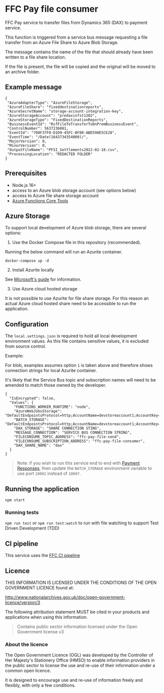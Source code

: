 # FFC Pay file consumer
FFC Pay service to transfer files from Dynamics 365 (DAX) to payment service.

This function is triggered from a service bus message requesting a file transfer from an Azure File Share to Azure Blob Storage.

The message contains the name of the file that should already have been written to a file share location.

If the file is present, the file will be copied and the original will be moved to an archive folder.

## Example message

```
{ 
 "AzureAdapterType": "AzureFileStorage", 
 "AzureFileShare": "fixeddestinationreports", 
 "AzureSecretName": "storage-account-integration-key", 
 "AzureStorageAccount": "predaxinfst1202", 
 "AzureStorageType": "FixedDestinationReports", 
 "BusinessEventId": "RsfFileToTransferToOnPremBusinessEvent", 
 "ControlNumber": 5637236081, 
 "EventId": "708F37F0-D1D9-45FC-BF80-ABE590E5CE28", 
 "EventTime": "/Date(1643734354000)/", 
 "MajorVersion": 0, 
 "MinorVersion": 0, 
 "OutputFileName": "PFSI_Settlements2022-02-18.csv", 
 "ProcessingLocation": "REDACTED FOLDER" 
}
```

## Prerequisites

- Node.js 16+
- access to an Azure blob storage account (see options below)
- access to Azure file share storage account
- [Azure Functions Core Tools](https://docs.microsoft.com/en-us/azure/azure-functions/functions-run-local?tabs=v4%2Clinux%2Ccsharp%2Cportal%2Cbash)

## Azure Storage

To support local development of Azure blob storage, there are several options:

1. Use the Docker Compose file in this repository (recommended).

Running the below command will run an Azurite container.

`docker-compose up -d`

2. Install Azurite locally

See [Microsoft's guide](https://docs.microsoft.com/en-us/azure/storage/common/storage-use-azurite?tabs=visual-studio) for information.

3. Use Azure cloud hosted storage

It is not possible to use Azurite for file share storage.  For this reason an actual Azure cloud hosted share need to be accessible to run the application.

## Configuration

The `local.settings.json` is required to hold all local development environment values.  As this file contains sensitive values, it is excluded from source control.

Example:

For blob, examples assumes option `1` is taken above and therefore shows connection strings for local  Azurite container.

It's likely that the Service Bus topic and subscription names will need to be amended to match those owned by the developer.

```
{
  "IsEncrypted": false,
  "Values": {
    "FUNCTIONS_WORKER_RUNTIME": "node",
    "AzureWebJobsStorage": "DefaultEndpointsProtocol=http;AccountName=devstoreaccount1;AccountKey=Eby8vdM02xNOcqFlqUwJPLlmEtlCDXJ1OUzFT50uSRZ6IFsuFq2UVErCz4I6tq/K1SZFPTOtr/KBHBeksoGMGw==;BlobEndpoint=http://127.0.0.1:10007/devstoreaccount1;QueueEndpoint=http://127.0.0.1:10008/devstoreaccount1;",
    "BATCH_STORAGE": "DefaultEndpointsProtocol=http;AccountName=devstoreaccount1;AccountKey=Eby8vdM02xNOcqFlqUwJPLlmEtlCDXJ1OUzFT50uSRZ6IFsuFq2UVErCz4I6tq/K1SZFPTOtr/KBHBeksoGMGw==;BlobEndpoint=http://127.0.0.1:10007/devstoreaccount1;",
    "DAX_STORAGE": "SHARE CONNECTION STING",
    "MESSAGE_CONNECTION": "SERVICE BUS CONNECTION STRING",
    "FILECONSUME_TOPIC_ADDRESS": "ffc-pay-file-send",
    "FILECONSUME_SUBSCRIPTION_ADDRESS": "ffc-pay-file-consumer",
    "DAX_SHARE_NAME": "dax"
  }
}
```
> Note: if you wish to run this service end to end with [Payment Responses](https://github.com/DEFRA/ffc-pay-responses), then update the `BATCH_STORAGE` environment variable to use port `10002` instead of `10007`.


## Running the application

`npm start`

### Running tests

`npm run test` or `npm run test:watch` to run with file watching to support Test Driven Development (TDD)

## CI pipeline

This service uses the [FFC CI pipeline](https://github.com/DEFRA/ffc-jenkins-pipeline-library)

## Licence

THIS INFORMATION IS LICENSED UNDER THE CONDITIONS OF THE OPEN GOVERNMENT LICENCE found at:

<http://www.nationalarchives.gov.uk/doc/open-government-licence/version/3>

The following attribution statement MUST be cited in your products and applications when using this information.

> Contains public sector information licensed under the Open Government license v3

### About the licence

The Open Government Licence (OGL) was developed by the Controller of Her Majesty's Stationery Office (HMSO) to enable information providers in the public sector to license the use and re-use of their information under a common open licence.

It is designed to encourage use and re-use of information freely and flexibly, with only a few conditions.
